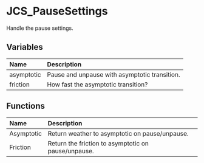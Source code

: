 # JCS_PauseSettings

Handle the pause settings.

## Variables

| Name       | Description                                   |
|:-----------|:----------------------------------------------|
| asymptotic | Pause and unpause with asymptotic transition. |
| friction   | How fast the asymptotic transition?           |

## Functions

| Name       | Description                                         |
|:-----------|:----------------------------------------------------|
| Asymptotic | Return weather to asymptotic on pause/unpause.      |
| Friction   | Return the friction to asymptotic on pause/unpause. |
